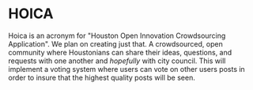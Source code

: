**HOICA**
====================================

Hoica is an acronym for "Houston Open Innovation Crowdsourcing Application". We plan on creating just that. A crowdsourced, open community where Houstonians can share their ideas, questions, and requests with one another and *hopefully* with city council. This will implement a voting system where users can vote on other users posts in order to insure that the highest quality posts will be seen.
